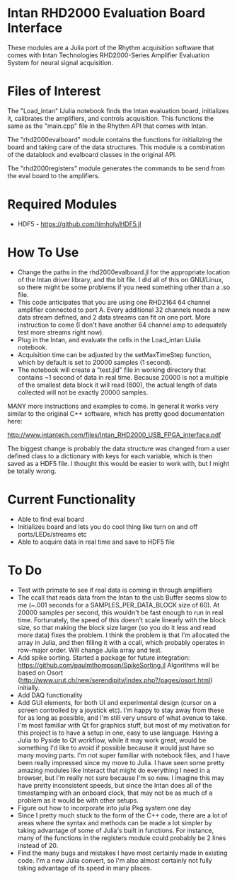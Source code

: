 # Intan RHD2000 Evaluation Board Interface

These modules are a Julia port of the Rhythm acquisition software that comes with Intan Technologies 
RHD2000-Series Amplifier Evaluation System for neural signal acquisition. 

# Files of Interest

The "Load_intan" IJulia notebook finds the Intan evaluation board, initializes it, calibrates the amplifiers,
and controls acquisition. This functions the same as the "main.cpp" file in the Rhythm API that comes with Intan.

The "rhd2000evalboard" module contains the functions for initializing the board and taking care of the data structures.
This module is a combination of the datablock and evalboard classes in the original API.

The "rhd2000registers" module generates the commands to be send from the eval board to the amplifiers.

# Required Modules

* HDF5 - https://github.com/timholy/HDF5.jl

# How To Use

* Change the paths in the rhd2000evalboard.jl for the appropriate location of the Intan driver library, and the bit file. I did all of this on GNU/Linux, so there might be some problems if you need something other than a .so file.
* This code anticipates that you are using one RHD2164 64 channel amplifier connected to port A. Every additional 32 channels needs a new data stream defined, and 2 data streams can fit on one port. More instruction to come (I don't have another 64 channel amp to adequately test more streams right now).
* Plug in the Intan, and evaluate the cells in the Load_intan IJulia notebook. 
* Acquisition time can be adjusted by the setMaxTimeStep function, which by default is set to 20000 samples (1 second).
* The notebook will create a "test.jld" file in working directory that contains ~1 second of data in real time. Because 20000 is not a multiple of the smallest data block it will read (600), the actual length of data collected will not be exactly 20000 samples.

MANY more instructions and examples to come. In general it works very similar to the original C++ software, which has pretty good documentation here:

http://www.intantech.com/files/Intan_RHD2000_USB_FPGA_interface.pdf

The biggest change is probably the data structure was changed from a user defined class to a dictionary with keys for each variable, which is then saved as a HDF5 file. I thought this would be easier to work with, but I might be totally wrong.

# Current Functionality

* Able to find eval board
* Initializes board and lets you do cool thing like turn on and off ports/LEDs/streams etc
* Able to acquire data in real time and save to HDF5 file

# To Do

* Test with primate to see if real data is coming in through amplifiers
* The ccall that reads data from the Intan to the usb Buffer seems slow to me (~.001 seconds for a SAMPLES_PER_DATA_BLOCK size of 60). At 20000 samples per second, this wouldn't be fast enough to run in real time.  Fortunately, the speed of this doesn't scale linearly with the block size, so that making the block size larger (so you do it less and read more data) fixes the problem. I think the problem is that I'm allocated the array in Julia, and then filling it with a ccall, which probably operates in row-major order. Will change Julia array and test.
* Add spike sorting. Started a package for future integration: https://github.com/paulmthompson/SpikeSorting.jl  Algorithms will be based on Osort (http://www.urut.ch/new/serendipity/index.php?/pages/osort.html) initially.
* Add DAQ functionality
* Add GUI elements, for both UI and experimental design (cursor on a screen controlled by a joystick etc). I'm happy to stay away from these for as long as possible, and I'm still very unsure of what avenue to take. I'm most familiar with Qt for graphics stuff, but most of my motivation for this project is to have a setup in one, easy to use language. Having a Julia to Pyside to Qt workflow, while it may work great, would be something I'd like to avoid if possible because it would just have so many moving parts. I'm not super familiar with notebook files, and I have been really impressed since my move to Julia. I have seen some pretty amazing modules like Interact that might do everything I need in a browser, but I'm really not sure because I'm so new. I imagine this may have pretty inconsistent speeds, but since the Intan does all of the timestamping with an onboard clock, that may not be as much of a problem as it would be with other setups.
* Figure out how to incorporate into julia Pkg system one day
* Since I pretty much stuck to the form of the C++ code, there are a lot of areas where the syntax and methods can be made a lot simpler by taking advantage of some of Julia's built in functions. For instance, many of the functions in the registers module could probably be 2 lines instead of 20.
* Find the many bugs and mistakes I have most certainly made in existing code. I'm a new Julia convert, so I'm also almost certainly not fully taking advantage of its speed in many places.




